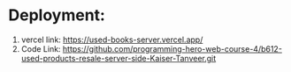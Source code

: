 # Deployment:
1. vercel link: https://used-books-server.vercel.app/
2. Code Link: https://github.com/programming-hero-web-course-4/b612-used-products-resale-server-side-Kaiser-Tanveer.git